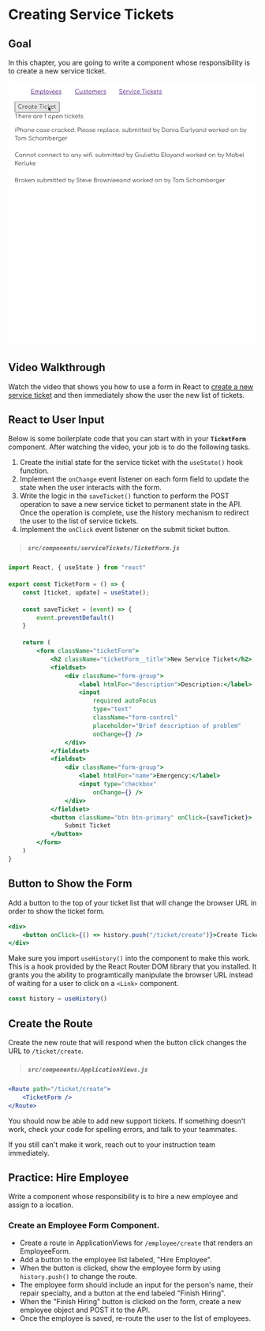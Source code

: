 # Creating Service Tickets

## Goal

In this chapter, you are going to write a component whose responsibility is to create a new service ticket.

![](./images/honey-rae-new-ticket.gif)

## Video Walkthrough

Watch the video that shows you how to use a form in React to [create a new service ticket](https://vimeo.com/573652033) and then immediately show the user the new list of tickets.

## React to User Input

Below is some boilerplate code that you can start with in your **`TicketForm`** component. After watching the video, your job is to do the following tasks.

1. Create the initial state for the service ticket with the `useState()` hook function.
1. Implement the `onChange` event listener on each form field to update the state when the user interacts with the form.
1. Write the logic in the `saveTicket()` function to perform the POST operation to save a new service ticket to permanent state in the API. Once the operation is complete, use the history mechanism to redirect the user to the list of service tickets.
1. Implement the `onClick` event listener on the submit ticket button.

> ##### `src/components/serviceTickets/TicketForm.js`

```jsx
import React, { useState } from "react"

export const TicketForm = () => {
    const [ticket, update] = useState();

    const saveTicket = (event) => {
        event.preventDefault()
    }

    return (
        <form className="ticketForm">
            <h2 className="ticketForm__title">New Service Ticket</h2>
            <fieldset>
                <div className="form-group">
                    <label htmlFor="description">Description:</label>
                    <input
                        required autoFocus
                        type="text"
                        className="form-control"
                        placeholder="Brief description of problem"
                        onChange={} />
                </div>
            </fieldset>
            <fieldset>
                <div className="form-group">
                    <label htmlFor="name">Emergency:</label>
                    <input type="checkbox"
                        onChange={} />
                </div>
            </fieldset>
            <button className="btn btn-primary" onClick={saveTicket}>
                Submit Ticket
            </button>
        </form>
    )
}
```

## Button to Show the Form

Add a button to the top of your ticket list that will change the browser URL in order to show the ticket form.

```jsx
<div>
    <button onClick={() => history.push("/ticket/create")}>Create Ticket</button>
</div>
```

Make sure you import `useHistory()` into the component to make this work. This is a hook provided by the React Router DOM library that you installed. It grants you the ability to programtically manipulate the browser URL instead of waiting for a user to click on a `<Link>` component.

```js
const history = useHistory()
```

## Create the Route

Create the new route that will respond when the button click changes the URL to `/ticket/create`.

> ##### `src/components/ApplicationViews.js`

```jsx
<Route path="/ticket/create">
    <TicketForm />
</Route>
```

You should now be able to add new support tickets. If something doesn't work, check your code for spelling errors, and talk to your teammates.

If you still can't make it work, reach out to your instruction team immediately.

## Practice: Hire Employee

Write a component whose responsibility is to hire a new employee and assign to a location.

### Create an Employee Form Component.
* Create a route in ApplicationViews for `/employee/create` that renders an EmployeeForm.
* Add a button to the employee list labeled, "Hire Employee".
* When the button is clicked, show the employee form by using `history.push()` to change the route.
* The employee form should include an input for the person's name, their repair specialty, and a button at the end labeled "Finish Hiring".
* When the "Finish Hiring" button is clicked on the form, create a new employee object and POST it to the API.
* Once the employee is saved, re-route the user to the list of employees.
